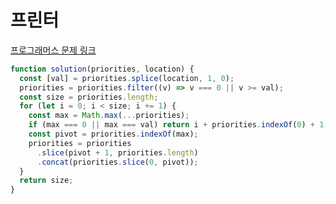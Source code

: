 # 프린터

[프로그래머스 문제 링크](https://programmers.co.kr/learn/courses/30/lessons/42587)

```javascript
function solution(priorities, location) {
  const [val] = priorities.splice(location, 1, 0);
  priorities = priorities.filter((v) => v === 0 || v >= val);
  const size = priorities.length;
  for (let i = 0; i < size; i += 1) {
    const max = Math.max(...priorities);
    if (max === 0 || max === val) return i + priorities.indexOf(0) + 1;
    const pivot = priorities.indexOf(max);
    priorities = priorities
      .slice(pivot + 1, priorities.length)
      .concat(priorities.slice(0, pivot));
  }
  return size;
}
```
